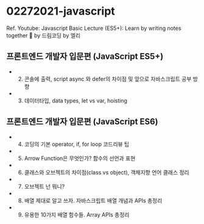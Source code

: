 # 02272021-javascript
Ref. Youtube: Javascript Basic Lecture (ES5+): Learn by writing notes together 📒 by 드림코딩 by 엘리

## 프론트엔드 개발자 입문편 (JavaScript ES5+)
- 2. 콘솔에 출력, script async 와 defer의 차이점 및 앞으로 자바스크립트 공부 방향
- 3. 데이터타입, data types, let vs var, hoisting

## 프론트엔드 개발자 입문편 (JavaScript ES6)
- 4. 코딩의 기본 operator, if, for loop 코드리뷰 팁
- 5. Arrow Function은 무엇인가? 함수의 선언과 표현
- 6. 클래스와 오브젝트의 차이점(class vs object), 객체지향 언어 클래스 정리
- 7. 오브젝트 넌 뭐니?
- 8. 배열 제대로 알고 쓰자. 자바스크립트 배열 개념과 APIs 총정리
- 9. 유용한 10가지 배열 함수들. Array APIs 총정리